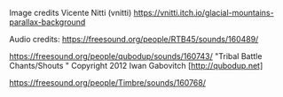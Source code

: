 Image credits
Vicente Nitti (vnitti)
https://vnitti.itch.io/glacial-mountains-parallax-background

Audio credits:
https://freesound.org/people/RTB45/sounds/160489/

https://freesound.org/people/qubodup/sounds/160743/
"Tribal Battle Chants/Shouts " Copyright 2012 Iwan Gabovitch [http://qubodup.net]

https://freesound.org/people/Timbre/sounds/160768/
